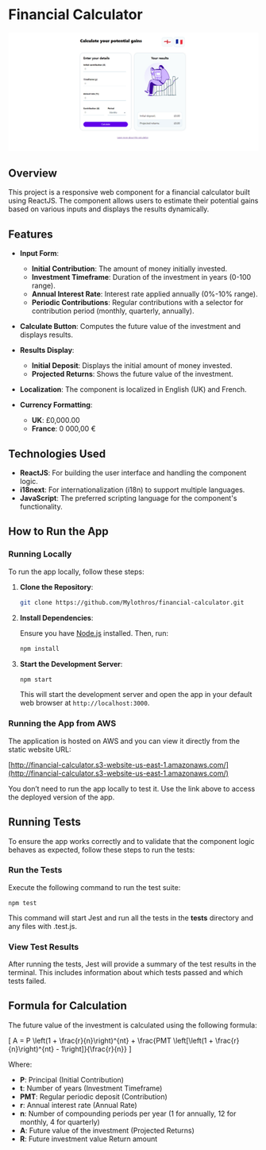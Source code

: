 # Financial Calculator

![Financial Calculator Banner](imagesReadme/calculator.png)

## Overview

This project is a responsive web component for a financial calculator built using ReactJS. The component allows users to estimate their potential gains based on various inputs and displays the results dynamically.

## Features

- **Input Form**:
  - **Initial Contribution**: The amount of money initially invested.
  - **Investment Timeframe**: Duration of the investment in years (0-100 range).
  - **Annual Interest Rate**: Interest rate applied annually (0%-10% range).
  - **Periodic Contributions**: Regular contributions with a selector for contribution period (monthly, quarterly, annually).

- **Calculate Button**: Computes the future value of the investment and displays results.

- **Results Display**:
  - **Initial Deposit**: Displays the initial amount of money invested.
  - **Projected Returns**: Shows the future value of the investment.

- **Localization**: The component is localized in English (UK) and French.

- **Currency Formatting**:
  - **UK**: £0,000.00
  - **France**: 0 000,00 €

## Technologies Used

- **ReactJS**: For building the user interface and handling the component logic.
- **i18next**: For internationalization (i18n) to support multiple languages.
- **JavaScript**: The preferred scripting language for the component's functionality.

## How to Run the App

### Running Locally

To run the app locally, follow these steps:

1. **Clone the Repository**:

    ```bash
    git clone https://github.com/Mylothros/financial-calculator.git
    ```

2. **Install Dependencies**:

    Ensure you have [Node.js](https://nodejs.org/) installed. Then, run:

    ```bash
    npm install
    ```

3. **Start the Development Server**:

    ```bash
    npm start
    ```

    This will start the development server and open the app in your default web browser at `http://localhost:3000`.

### Running the App from AWS

The application is hosted on AWS and you can view it directly from the static website URL:

[http://financial-calculator.s3-website-us-east-1.amazonaws.com/](http://financial-calculator.s3-website-us-east-1.amazonaws.com/)

You don’t need to run the app locally to test it. Use the link above to access the deployed version of the app.

## Running Tests

To ensure the app works correctly and to validate that the component logic behaves as expected, follow these steps to run the tests:

### Run the Tests

Execute the following command to run the test suite:

```
npm test
```

This command will start Jest and run all the tests in the __tests__ directory and any files with .test.js.

### View Test Results

After running the tests, Jest will provide a summary of the test results in the terminal. This includes information about which tests passed and which tests failed.

## Formula for Calculation

The future value of the investment is calculated using the following formula:

\[ A = P \left(1 + \frac{r}{n}\right)^{nt} + \frac{PMT \left[\left(1 + \frac{r}{n}\right)^{nt} - 1\right]}{\frac{r}{n}} \]

Where:
- **P**: Principal (Initial Contribution)
- **t**: Number of years (Investment Timeframe)
- **PMT**: Regular periodic deposit (Contribution)
- **r**: Annual interest rate (Annual Rate)
- **n**: Number of compounding periods per year (1 for annually, 12 for monthly, 4 for quarterly)
- **A**: Future value of the investment (Projected Returns)
- **R**: Future investment value Return amount